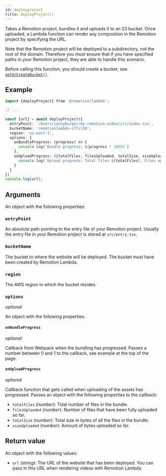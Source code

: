 ```yaml
---
id: deployproject
title: deployProject()
---
```


Takes a Remotion project, bundles it and uploads it to an S3 bucket. Once uploaded, a Lambda function can render any composition in the Remotion project by specifying the URL.

Note that the Remotion project will be deployed to a subdirectory, not the root of the domain. Therefore you must ensure that if you have specified paths in your Remotion project, they are able to handle this scenario.

Before calling this function, you should create a bucket, see [`getOrCreateBucket()`](/docs/getorcreatebucket).

## Example

```ts
import {deployProject} from '@remotion/lambda';

// ...

const {url} = await deployProject({
  entryPoint: '/Users/jonnyburger/my-remotion-video/src/index.tsx',
  bucketName: 'remotionlambda-c7fsl3d',
  region: 'us-east-1',
  options: {
    onBundleProgress: (progress) => {
      console.log(`Bundle progress: ${progress * 100}%`)
    },
    onUploadProgress: ({totalFiles, filesUploaded, totalSize, sizeUploaded}) => {
      console.log(`Upload progress: Total files ${totalFiles}, Files uploaded ${filesUploaded}, Total size ${totalSize}, Size uploaded ${sizeUploaded}`, )
    }
  }
})
console.log(url);
```

## Arguments

An object with the following properties:

### `entryPoint`

An absolute path pointing to the entry file of your Remotion project. Usually the entry file in your Remotion project is stored at `src/entry.tsx`.

### `bucketName`

The bucket to where the website will be deployed. The bucket must have been created by Remotion Lambda.

### `region`

The AWS region in which the bucket resides.

### `options`

_optional_

An object with the following properties:

#### `onBundleProgress`

_optional_

Callback from Webpack when the bundling has progressed. Passes a number between 0 and 1 to the callback, see example at the top of the page.

#### `onUploadProgress`

_optional_

Callback function that gets called when uploading of the assets has progressed. Passes an object with the following properties to the callback:

- `totalFiles` (_number_): Total number of files in the bundle.
- `filesUploaded` (_number_): Number of files that have been fully uploaded so far.
- `totalSize` (_number_): Total size in bytes of all the files in the bundle.
- `sizeUploaded` (_number_): Amount of bytes uploaded so far.

## Return value

An object with the following values:

- `url` _(string)_: The URL of the website that has been deployed. You can pass in this URL when rendering videos with Remotion Lambda.
